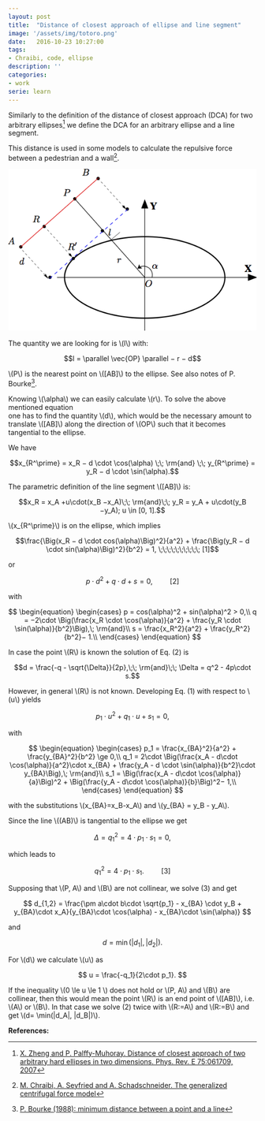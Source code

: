```yaml
---
layout: post
title:  "Distance of closest approach of ellipse and line segment"
image: '/assets/img/totoro.png'
date:   2016-10-23 10:27:00
tags:
- Chraibi, code, ellipse
description: ''
categories:
- work
serie: learn
---
```


<script src="https://cdn.mathjax.org/mathjax/latest/MathJax.js?config=TeX-AMS-MML_HTMLorMML" type="text/javascript"></script>




Similarly to the definition of the distance of closest approach (DCA) for two arbitrary ellipses[^1] 
we define the DCA for an arbitrary ellipse and a line segment. 

This distance is used in some models to calculate the repulsive force between a pedestrian and a wall[^2]. 

![mindel](../assets/img/mindel.png)



The quantity we are looking for is \\(l\\) with:

$$l = \parallel \vec{OP} \parallel − r − d$$

\\(P\\) is the nearest point on \\([AB]\\) to the ellipse.  See also notes of P. Bourke[^3].

Knowing \\(\alpha\\) we can easily calculate \\(r\\). To solve the above mentioned equation  
one has to find the quantity \\(d\\), which would be the necessary
amount to translate \\([AB]\\) along the direction of \\(OP\\) such that it becomes tangential to the ellipse. 

We have

$$x_{R^\prime} = x_R − d \cdot \cos(\alpha) \;\; \rm{and} \;\; y_{R^\prime} = y_R − d \cdot \sin(\alpha).$$

The parametric definition of the line segment \\([AB]\\) is:


$$x_R = x_A +u\cdot(x_B −x_A)\;\; \rm{and}\;\; y_R = y_A + u\cdot(y_B −y_A); u \in [0, 1].$$


\\(x_{R^\prime}\\) is on the ellipse, which implies 

$$\frac{\Big(x_R − d \cdot cos(\alpha)\Big)^2}{a^2} + \frac{\Big(y_R − d \cdot sin(\alpha)\Big)^2}{b^2} = 1,  \;\;\;\;\;\;\;\;\;\; [1]$$

or 


$$p \cdot d^2 +q \cdot d+s=0,  \;\;\;\;\;\;\;\;\;\; [2]$$

with 

$$
\begin{equation}
\begin{cases}
p = cos(\alpha)^2 + sin(\alpha)^2 > 0,\\
q = −2\cdot  \Big(\frac{x_R \cdot \cos(\alpha)}{a^2} + \frac{y_R \cdot \sin(\alpha)}{b^2}\Big),\; \rm{and}\\
s = \frac{x_R^2}{a^2} + \frac{y_R^2}{b^2}− 1.\\
\end{cases}
\end{equation}
$$

In case the point \\(R\\) is known the solution of Eq. (2) is 

$$d = \frac{-q - \sqrt{\Delta}}{2p},\;\; \rm{and}\;\; \Delta = q^2 - 4p\cdot s.$$


However, in general \\(R\\) is not known. Developing Eq. (1) with respect to \\(u\\) yields 

$$
p_1\cdot u^2 + q_1\cdot u + s_1 = 0,
$$

with 

$$
\begin{equation}
\begin{cases}
p_1 = \frac{x_{BA}^2}{a^2} + \frac{y_{BA}^2}{b^2} \ge 0,\\
q_1 = 2\cdot  \Big(\frac{x_A - d\cdot \cos(\alpha)}{a^2}\cdot x_{BA} + \frac{y_A - d \cdot \sin(\alpha)}{b^2}\cdot y_{BA}\Big),\; \rm{and}\\
s_1 = \Big(\frac{x_A - d\cdot \cos(\alpha)}{a}\Big)^2 + \Big(\frac{y_A - d\cdot \cos(\alpha)}{b}\Big)^2− 1,\\
\end{cases}
\end{equation}
$$

with the substitutions \\(x_{BA}=x_B-x_A\\) and \\(y_{BA} = y_B - y_A\\).

Since the line \\((AB)\\) is tangential to the ellipse we get 

$$
\Delta = q_1^2 = 4\cdot p_1\cdot s_1 = 0,
$$

which leads to

$$
q_1^2 = 4\cdot p_1\cdot s_1.  \;\;\;\;\;\;\;\;\;\; [3]
$$

Supposing that \\(P, A\\) and \\(B\\) are not collinear, we solve (3) and get

$$
d_{1,2} = \frac{\pm a\cdot b\cdot \sqrt{p_1} - x_{BA} \cdot y_B + y_{BA}\cdot x_A}{y_{BA}\cdot \cos(\alpha) - x_{BA}\cdot \sin(\alpha)}
$$

and

$$
d = \min(|d_1|, |d_2|).
$$

For \\(d\\) we calculate \\(u\\) as 

$$
u = \frac{-q_1}{2\cdot p_1}.
$$

If the inequality \\(0 \le u \le 1 \\) does not hold or  \\(P, A\\) and \\(B\\) are collinear, then this would mean 
the point \\(R\\) is an end point of \\([AB]\\), i.e. \\(A\\) or \\(B\\). In that case we solve (2) twice with \\(R:=A\\) and \\(R:=B\\) and get \\(d= \min(|d_A|, |d_B|)\\).



**References:**  

[^1]: [X. Zheng and P. Palffy-Muhoray. Distance of closest approach of two arbitrary hard ellipses in two dimensions. Phys. Rev. E 75:061709, 2007](http://en.wikipedia.org/wiki/Distance_of_closest_approach_of_ellipses_and_ellipsoids)
[^2]: [M. Chraibi, A. Seyfried and A. Schadschneider. The generalized centrifugal force model](https://arxiv.org/abs/1008.4297)
[^3]: [P. Bourke (1988): minimum distance between a point and a line](http://paulbourke.net/geometry/pointlineplane/)

